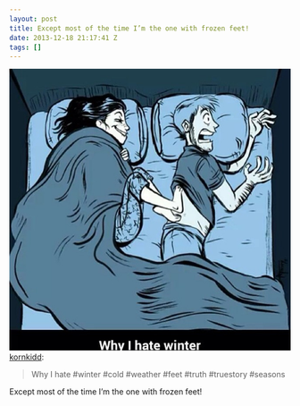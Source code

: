 ```yaml
---
layout: post
title: Except most of the time I’m the one with frozen feet!
date: 2013-12-18 21:17:41 Z
tags: []
---
```

![](/media/2013/12/70420514632.jpg)
[kornkidd](http://kornkidd.tumblr.com/post/70403263401/why-i-hate-winter-cold-weather-feet-truth):

> Why I hate #winter #cold #weather #feet #truth #truestory #seasons

Except most of the time I’m the one with frozen feet!
